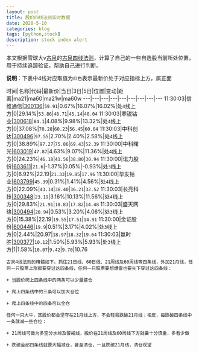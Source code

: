 ```yaml
---
layout: post
title: 股价四线法则实时数据
date: 2020-5-10
categories: blog
tags: [python,stock]
description: stock index alert
---
```



本文根据雪球大v[古泉](https://xueqiu.com/u/7148646888)的[古泉四线法则](https://xueqiu.com/7148646888/130498192)，计算了自己的一些自选股当前所处位置，用于持续追踪验证，帮助自己进行判断。

**说明**：下表中4线对应取值为`红色`表示最新价处于对应指标上方，属正面

时间|名称|代码|最新价|当日|3日|5日|位置|变动|距离|ma21|ma60|ma21w|ma60w
---|---|---|---|---|---|---|---|---
11:30:03|信维通信|[300136](https://xueqiu.com/S/SZ300136)|`59.91`|0.67%|16.07%|16.02%|处`4`线上方|0|29.14%|`53.86`|`48.71`|`45.14`|`40.04`
11:30:03|寒锐钴业|[300618](https://xueqiu.com/S/SZ300618)|`84.1`|4.08%|9.98%|13.32%|处`4`线上方|0|37.08%|`70.28`|`60.23`|`56.45`|`60.04`
11:30:03|中科创达|[300496](https://xueqiu.com/S/SZ300496)|`97.55`|2.70%|2.40%|2.58%|处`4`线上方|0|38.89%|`97.27`|`75.86`|`69.43`|`52.39`
11:30:00|中科曙光|[603019](https://xueqiu.com/S/SH603019)|`47.87`|4.63%|9.07%|11.36%|处`4`线上方|0|24.23%|`46.18`|`41.56`|`38.80`|`30.94`
11:30:00|诺力股份|[603611](https://xueqiu.com/S/SH603611)|`21.6`|-1.37%|0.05%|-0.93%|处`3`线上方|0|6.92%|22.19|`21.33`|`19.85`|`17.96`
11:30:00|华友钴业|[603799](https://xueqiu.com/S/SH603799)|`45.39`|0.31%|1.41%|4.56%|处`4`线上方|0|22.09%|`43.14`|`38.40`|`36.21`|`32.52`
11:30:03|长亮科技|[300348](https://xueqiu.com/S/SZ300348)|`23.19`|3.16%|10.13%|11.56%|处`4`线上方|0|29.83%|`21.91`|`18.83`|`17.82`|`14.48`
11:30:03|盛天网络|[300494](https://xueqiu.com/S/SZ300494)|`20.94`|0.53%|3.20%|4.06%|处`3`线上方|0|15.38%|22.19|`19.55`|`17.51`|`14.91`
11:30:00|金证股份|[600446](https://xueqiu.com/S/SH600446)|`19.9`|0.51%|3.17%|4.02%|处`3`线上方|0|2.44%|20.97|`18.97`|`18.32`|`19.64`
11:30:03|赢时胜|[300377](https://xueqiu.com/S/SZ300377)|`10.12`|1.50%|5.93%|5.93%|处`3`线上方|1|1.58%|`10.07`|`9.42`|`9.70`|10.76

```
古泉4线法则的精髓如下。抓住21日线、60日线、21周线及60周线等四条线，外加21月线，任何一只股票上涨都要穿过这四条线，任何一只股票要想爆雷也要先下穿过这四条线：

+ 当股价爬上四条线中的两条可以少量建仓

+ 爬上四条线中的三条可以加大仓位

+ 爬上四条线中的四条可以全仓

任何一只大牛，其股价都会坚守在21月线上方，不会轻易跌破21月线；相反，每跌破四条线中一条就减一些仓位：

+ 21周线可做为多空分水岭及警戒线，股价在21周线及60周线下方就要十分慎重，多看少做

+ 跌破全部四条线就要大幅减仓，甚至清仓，一旦跌破21月线，清仓观望
```